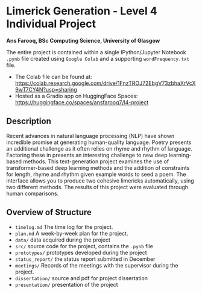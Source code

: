 # Limerick Generation - Level 4 Individual Project
**Ans Farooq, BSc Computing Science, University of Glasgow**

The entire project is contained within a single IPython/Jupyter Notebook `.pynb` file created using `Google Colab` and a supporting `wordFrequency.txt` file.

* The Colab file can be found at: https://colab.research.google.com/drive/1FnzTROJ72EbgV73zbhaXrVcX9wT7CY4N?usp=sharing
* Hosted as a Gradio app on HuggingFace Spaces: https://huggingface.co/spaces/ansfarooq7/l4-project

## Description
Recent advances in natural language processing (NLP) have shown incredible promise at generating human-quality language. Poetry presents an additional challenge as it often relies on rhyme and rhythm of language. Factoring these in presents an interesting challenge to new deep learning-based methods. This text-generation project examines the use of transformer-based deep learning methods and the addition of constraints for length, rhyme and rhythm given example words to seed a poem. The interface allows you to produce two cohesive limericks automatically, using two different methods. The results of this project were evaluated through human comparisons.

## Overview of Structure

* `timelog.md` The time log for the project.
* `plan.md` A week-by-week plan for the project. 
* `data/` data acquired during the project
* `src/` source code for the project, contains the `.pynb` file
* `prototypes/` prototypes developed during the project
* `status_report/` the status report submitted in December
* `meetings/` Records of the meetings with the supervisor during the project.
* `dissertation/` source and pdf for project dissertation
* `presentation/` presentation of the project